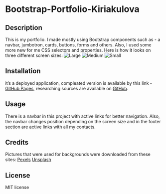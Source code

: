 # Bootstrap-Portfolio-Kiriakulova

## Description
This is my portfolio. I made mostly using Bootstrap components such as - a navbar, jumbotron, cards, buttons, forms and others. Also, I used some more new for me CSS selectors and properties. Here is how it looks on three different screen sizes:
![Large](./images/lg.gif)
![Medium](./images/md.gif)
![Small](./images/sm.gif)
 
## Installation
it’s a deployed application, compleated version is available by this link - [GitHub Pages](https://maeevee.github.io/Bootstrap-Portfolio-Kiriakulova/), researching sources are available on [GitHub](https://github.com/Maeevee/Bootstrap-Portfolio-Kiriakulova.git).
 
## Usage
There is a navbar in this project with active links for better navigation. Also, the navbar changes position depending on the screen size and in the footer section are active links with all my contacts.
 
## Credits
Pictures that were used for backgrounds were downloaded from these sites:
[Pexels](https://www.pexels.com/search/4k%20wallpaper/)
[Unsplash](https://unsplash.com/s/photos/tech)
 
## License
MIT license
